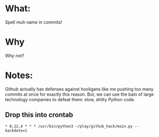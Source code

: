 # What:
Spell muh name in commits!
# Why
Why not?
# Notes: 
Github actually has defenses against hooligans like me pushing too many commits at once for exactly this reason. But, we can use the bain of large technology companies to defeat them: slow, shitty Python code.

## Drop this into crontab
`* 8,12,4 * * * /usr/bin/python3 ~/play/github_hack/main.py --backdate=1`
